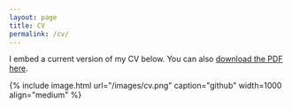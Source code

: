 ```yaml
---
layout: page
title: CV
permalink: /cv/
---
```


I embed a current version of my CV below. You can also [download the PDF here](/docs/cv.pdf).

{% include image.html url="/images/cv.png" caption="github" width=1000 align="medium" %}


<!-- <iframe src="https://github.com/hy2628982280/hy2628982280.github.io/tree/master/docs/YanHong_CV.pdf" class="gde-frame" style="height: 1000px; width: 100%; border: none;" scrolling="yes"></iframe>
 -->
<!-- {% include embedpdf.html code="f5p4nwg73ruxbho/svm-cv.pdf" width=100 height=800 %} -->

